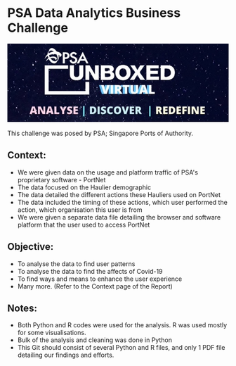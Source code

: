 # PSA Data Analytics Business Challenge

![Challenge Logo](https://github.com/jaotheboss/PSA_Data-Analytics_Business_Challenge/blob/master/Challenge_Logo.png)

This challenge was posed by PSA; Singapore Ports of Authority.

## Context:
  - We were given data on the usage and platform traffic of PSA's proprietary software - PortNet
  - The data focused on the Haulier demographic
  - The data detailed the different actions these Hauliers used on PortNet
  - The data included the timing of these actions, which user performed the action, which organisation this user is from
  - We were given a separate data file detailing the browser and software platform that the user used to access PortNet
  
## Objective:
  - To analyse the data to find user patterns
  - To analyse the data to find the affects of Covid-19
  - To find ways and means to enhance the user experience
  - Many more. (Refer to the Context page of the Report)
 
## Notes:
  - Both Python and R codes were used for the analysis. R was used mostly for some visualisations. 
  - Bulk of the analysis and cleaning was done in Python
  - This Git should consist of several Python and R files, and only 1 PDF file detailing our findings and efforts.
